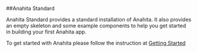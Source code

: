 ##Anahita Standard

Anahita Standard provides a standard installation of Anahita. It also provides an empty skeleton and some example components to help you get started in building your first Anahita app.

To get started with Anahita please follow the instruction at [Getting Started](https://github.com/anahitasocial/anahita/wiki/Getting-started)
